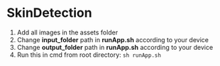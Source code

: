 # SkinDetection

1. Add all images in the assets folder
2. Change **input_folder** path  in **runApp.sh** according to your device
3. Change **output_folder** path in **runApp.sh** according to your device
4. Run this in cmd from root directory: `sh runApp.sh`